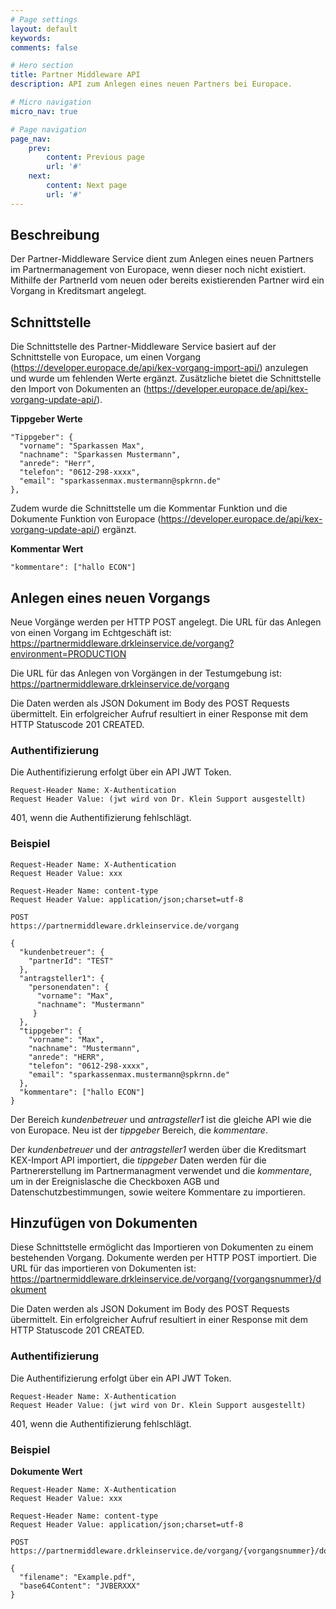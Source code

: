 ```yaml
---
# Page settings
layout: default
keywords:
comments: false

# Hero section
title: Partner Middleware API
description: API zum Anlegen eines neuen Partners bei Europace.

# Micro navigation
micro_nav: true

# Page navigation
page_nav:
    prev:
        content: Previous page
        url: '#'
    next:
        content: Next page
        url: '#'
---
```

## Beschreibung

Der Partner-Middleware Service dient zum Anlegen eines neuen Partners im Partnermanagement von Europace, wenn dieser noch nicht existiert. Mithilfe der PartnerId vom neuen oder bereits existierenden Partner wird ein Vorgang in Kreditsmart angelegt.

## Schnittstelle

Die Schnittstelle des Partner-Middleware Service basiert auf der Schnittstelle von Europace, um einen Vorgang (https://developer.europace.de/api/kex-vorgang-import-api/) anzulegen und wurde um fehlenden Werte ergänzt.
Zusätzliche bietet die Schnittstelle den Import von Dokumenten an (https://developer.europace.de/api/kex-vorgang-update-api/).

**Tippgeber Werte**
```
"Tippgeber": {
  "vorname": "Sparkassen Max",
  "nachname": "Sparkassen Mustermann",
  "anrede": "Herr",
  "telefon": "0612-298-xxxx",
  "email": "sparkassenmax.mustermann@spkrnn.de"
},
```
Zudem wurde die Schnittstelle um die Kommentar Funktion und die Dokumente Funktion von Europace (https://developer.europace.de/api/kex-vorgang-update-api/) ergänzt.

**Kommentar Wert**
```
"kommentare": ["hallo ECON"]
```

## Anlegen eines neuen Vorgangs

Neue Vorgänge werden per HTTP POST angelegt. Die URL für das Anlegen von einen Vorgang im Echtgeschäft ist:
https://partnermiddleware.drkleinservice.de/vorgang?environment=PRODUCTION

Die URL für das Anlegen von Vorgängen in der Testumgebung ist:
https://partnermiddleware.drkleinservice.de/vorgang

Die Daten werden als JSON Dokument im Body des POST Requests übermittelt. Ein erfolgreicher Aufruf resultiert in einer Response mit dem HTTP Statuscode 201 CREATED.

### Authentifizierung

Die Authentifizierung erfolgt über ein API JWT Token.

```
Request-Header Name: X-Authentication
Request Header Value: (jwt wird von Dr. Klein Support ausgestellt)
```
401, wenn die Authentifizierung fehlschlägt.

### Beispiel

```
Request-Header Name: X-Authentication
Request Header Value: xxx

Request-Header Name: content-type
Request Header Value: application/json;charset=utf-8

POST
https://partnermiddleware.drkleinservice.de/vorgang

{
  "kundenbetreuer": {
    "partnerId": "TEST"
  },
  "antragsteller1": {
    "personendaten": {
      "vorname": "Max",
      "nachname": "Mustermann"
     }
  },
  "tippgeber": {
    "vorname": "Max",
    "nachname": "Mustermann",
    "anrede": "HERR",
    "telefon": "0612-298-xxxx",
    "email": "sparkassenmax.mustermann@spkrnn.de"
  },
  "kommentare": ["hallo ECON"]
}
```
Der Bereich *kundenbetreuer* und *antragsteller1* ist die gleiche API wie die von Europace. Neu ist der *tippgeber* Bereich, die *kommentare*.

Der *kundenbetreuer* und der *antragsteller1* werden über die Kreditsmart KEX-Import API importiert, die *tippgeber* Daten werden für die Partnererstellung im Partnermanagment verwendet und die *kommentare*, um in der Ereignislasche die Checkboxen AGB und Datenschutzbestimmungen, sowie weitere Kommentare zu importieren.

## Hinzufügen von Dokumenten

Diese Schnittstelle ermöglicht das Importieren von Dokumenten zu einem bestehenden Vorgang.
Dokumente werden per HTTP POST importiert. Die URL für das importieren von Dokumenten ist:
https://partnermiddleware.drkleinservice.de/vorgang/{vorgangsnummer}/dokument

Die Daten werden als JSON Dokument im Body des POST Requests übermittelt. Ein erfolgreicher Aufruf resultiert in einer Response mit dem HTTP Statuscode 201 CREATED.

### Authentifizierung

Die Authentifizierung erfolgt über ein API JWT Token.

```
Request-Header Name: X-Authentication
Request Header Value: (jwt wird von Dr. Klein Support ausgestellt)
```
401, wenn die Authentifizierung fehlschlägt.

### Beispiel

**Dokumente Wert**
```
Request-Header Name: X-Authentication
Request Header Value: xxx

Request-Header Name: content-type
Request Header Value: application/json;charset=utf-8

POST
https://partnermiddleware.drkleinservice.de/vorgang/{vorgangsnummer}/dokument

{
  "filename": "Example.pdf", 
  "base64Content": "JVBERXXX"
}
```